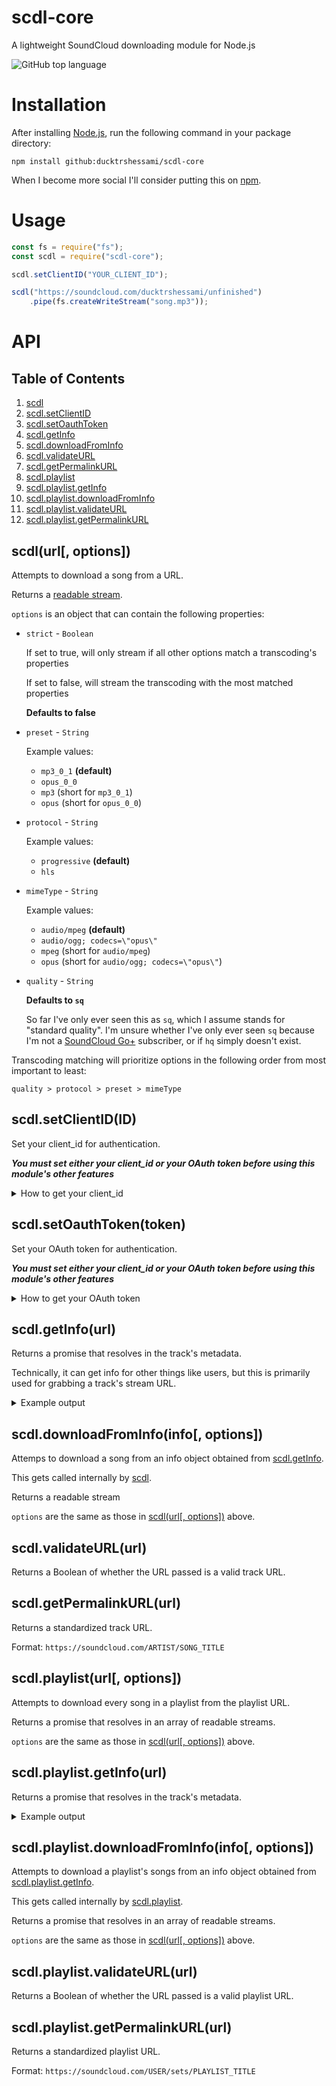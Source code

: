 # scdl-core

A lightweight SoundCloud downloading module for Node.js

![GitHub top language](https://img.shields.io/github/languages/top/ducktrshessami/scdl-core)

# Installation

After installing [Node.js](https://nodejs.org/), run the following command in your package directory:

```
npm install github:ducktrshessami/scdl-core
```

When I become more social I'll consider putting this on [npm](https://www.npmjs.com/).

# Usage

```js
const fs = require("fs");
const scdl = require("scdl-core");

scdl.setClientID("YOUR_CLIENT_ID");

scdl("https://soundcloud.com/ducktrshessami/unfinished")
    .pipe(fs.createWriteStream("song.mp3"));
```

# API

## Table of Contents

1. [scdl](#scdlurl-options)
2. [scdl.setClientID](#scdlsetclientidid)
3. [scdl.setOauthToken](#scdlsetoauthtokentoken)
4. [scdl.getInfo](#scdlgetinfourl)
5. [scdl.downloadFromInfo](#scdldownloadfrominfoinfo-options)
6. [scdl.validateURL](#scdlvalidateurlurl)
7. [scdl.getPermalinkURL](#scdlgetpermalinkurlurl)
8. [scdl.playlist](#scdlplaylisturl-options)
9. [scdl.playlist.getInfo](#scdlplaylistgetinfourl)
10. [scdl.playlist.downloadFromInfo](#scdlplaylistdownloadfrominfoinfo-options)
11. [scdl.playlist.validateURL](#scdlplaylistvalidateurlurl)
12. [scdl.playlist.getPermalinkURL](#scdlplaylistgetpermalinkurlurl)

## scdl(url[, options])

Attempts to download a song from a URL.

Returns a [readable stream](https://nodejs.org/api/stream.html#stream_class_stream_readable).

`options` is an object that can contain the following properties:

- `strict` - `Boolean`

    If set to true, will only stream if all other options match a transcoding's properties
    
    If set to false, will stream the transcoding with the most matched properties

    **Defaults to false**

- `preset` - `String`

    Example values:

    - `mp3_0_1` **(default)**
    - `opus_0_0`
    - `mp3` (short for `mp3_0_1`)
    - `opus` (short for `opus_0_0`)

- `protocol` - `String`

    Example values:

    - `progressive` **(default)**
    - `hls`

- `mimeType` - `String`

    Example values:

    - `audio/mpeg` **(default)**
    - `audio/ogg; codecs=\"opus\"`
    - `mpeg` (short for `audio/mpeg`)
    - `opus` (short for `audio/ogg; codecs=\"opus\"`)

- `quality` - `String`

    **Defaults to `sq`**

    So far I've only ever seen this as `sq`, which I assume stands for "standard quality". I'm unsure whether I've only ever seen `sq` because I'm not a [SoundCloud Go+](http://soundcloud.com/go) subscriber, or if `hq` simply doesn't exist.

Transcoding matching will prioritize options in the following order from most important to least:

`quality > protocol > preset > mimeType`

## scdl.setClientID(ID)

Set your client_id for authentication.

***You must set either your client_id or your OAuth token before using this module's other features***

<details>
<summary>How to get your client_id</summary>

You do ***not*** need a SoundCloud account to obtain a client_id.

1. Go to SoundCloud in your web browser

2. Open the developer tools (pressing F12 usually works)

3. Open the Network tab of the developer tools

4. Refresh the page to populate the Network tab

5. Type `client_id` in the filter box

6. Grab your client_id from the request URL of any items that show up

Example: `https://api-v2.soundcloud.com/me/play-history/tracks?client_id=YOUR_CLIENT_ID`

</details>

## scdl.setOauthToken(token)

Set your OAuth token for authentication.

***You must set either your client_id or your OAuth token before using this module's other features***

<details>
<summary>How to get your OAuth token</summary>

You ***do*** need a SoundCloud account to obtain an OAuth token.

***Unfortunately, it is no longer possible to obtain your OAuth token without [an app](https://developers.soundcloud.com/), and SoundCloud [has not been taking API application requests in a while](https://soundcloud.com/you/apps/new).***

I'm leaving this method here in case it happens to work randomly.

1. Go to SoundCloud in your web browser

2. If you are logged in to your account, log out.

3. Open the developer tools (pressing F12 usually works)

4. Open the Network tab of the developer tools

5. Check the `Preserve log` box (`Persist Logs` in cog wheel on Firefox)

6. Log in to your account

7. Grab the `access_token` from the first few items that show up

8. If your access_token does not show up, try again from Step 2. It can take a couple tries

Example: `access_token: X-XXXXXX-XXXXXXXX-XXXXXXXXXXXXXXX`

</details>

## scdl.getInfo(url)

Returns a promise that resolves in the track's metadata.

Technically, it can get info for other things like users, but this is primarily used for grabbing a track's stream URL.

<details>
<summary>Example output</summary>

```json
{
    "artwork_url": "https://i1.sndcdn.com/artworks-000667318813-6hnoe2-large.jpg",
    "caption": null,
    "commentable": true,
    "comment_count": 0,
    "created_at": "2020-01-14T10:43:08Z",
    "description": "https://soundcloud.com/xmittens/untitled\nhttps://youtu.be/1nCqRmx3Dnw\n\nI probably won't finish this",
    "downloadable": false,
    "download_count": 0,
    "duration": 47020,
    "full_duration": 47020,
    "embeddable_by": "all",
    "genre": "memes",
    "has_downloads_left": true,
    "id": 743253892,
    "kind": "track",
    "label_name": null,
    "last_modified": "2020-01-14T10:43:08Z",
    "license": "cc-by-nc-sa",
    "likes_count": 0,
    "permalink": "unfinished",
    "permalink_url": "https://soundcloud.com/ducktrshessami/unfinished",
    "playback_count": 1,
    "public": true,
    "publisher_metadata": {
        "id": 743253892,
        "urn": "soundcloud:tracks:743253892",
        "contains_music": true
    },
    "purchase_title": null,
    "purchase_url": null,
    "release_date": null,
    "reposts_count": 0,
    "secret_token": null,
    "sharing": "public",
    "state": "finished",
    "streamable": true,
    "tag_list": "",
    "title": "unfinished",
    "uri": "https://api.soundcloud.com/tracks/743253892",
    "urn": "soundcloud:tracks:743253892",
    "user_id": 69845790,
    "visuals": null,
    "waveform_url": "https://wave.sndcdn.com/6GVCpQgAUtBo_m.json",
    "display_date": "2020-01-14T10:43:08Z",
    "media": {
        "transcodings": [
            {
                "url": "https://api-v2.soundcloud.com/media/soundcloud:tracks:743253892/d619e67a-e532-4d7c-9ad7-71c9e1899390/stream/hls",
                "preset": "mp3_0_1",
                "duration": 47020,
                "snipped": false,
                "format": {
                    "protocol": "hls",
                    "mime_type": "audio/mpeg"
                },
                "quality": "sq"
            },
            {
                "url": "https://api-v2.soundcloud.com/media/soundcloud:tracks:743253892/d619e67a-e532-4d7c-9ad7-71c9e1899390/stream/progressive",
                "preset": "mp3_0_1",
                "duration": 47020,
                "snipped": false,
                "format": {
                    "protocol": "progressive",
                    "mime_type": "audio/mpeg"
                },
                "quality": "sq"
            },
            {
                "url": "https://api-v2.soundcloud.com/media/soundcloud:tracks:743253892/810bb079-0950-485c-ab36-5eadd381f623/stream/hls",
                "preset": "opus_0_0",
                "duration": 46980,
                "snipped": false,
                "format": {
                    "protocol": "hls",
                    "mime_type": "audio/ogg; codecs=\"opus\""
                },
                "quality": "sq"
            }
        ]
    },
    "monetization_model": "BLACKBOX",
    "policy": "MONETIZE",
    "user": {
        "avatar_url": "https://i1.sndcdn.com/avatars-000341725228-ao2hve-large.jpg",
        "city": null,
        "comments_count": 0,
        "country_code": null,
        "created_at": "2013-12-10T03:28:48Z",
        "creator_subscriptions": [
            {
                "product": {
                    "id": "free"
                }
            }
        ],
        "creator_subscription": {
            "product": {
                "id": "free"
            }
        },
        "description": null,
        "followers_count": 3,
        "followings_count": 47,
        "first_name": "",
        "full_name": "",
        "groups_count": 0,
        "id": 69845790,
        "kind": "user",
        "last_modified": "2019-04-02T08:57:06Z",
        "last_name": "",
        "likes_count": 0,
        "playlist_likes_count": 0,
        "permalink": "ducktrshessami",
        "permalink_url": "https://soundcloud.com/ducktrshessami",
        "playlist_count": 0,
        "reposts_count": null,
        "track_count": 7,
        "uri": "https://api.soundcloud.com/users/69845790",
        "urn": "soundcloud:users:69845790",
        "username": "ducktrshessami",
        "verified": false,
        "visuals": {
            "urn": "soundcloud:users:69845790",
            "enabled": true,
            "visuals": [
                {
                    "urn": "soundcloud:visuals:36754492",
                    "entry_time": 0,
                    "visual_url": "https://i1.sndcdn.com/visuals-000069845790-kKjQiw-original.jpg"
                }
            ],
            "tracking": null
        },
        "badges": {
            "pro_unlimited": false,
            "verified": false
        }
    }
}
```

</details>

## scdl.downloadFromInfo(info[, options])

Attemps to download a song from an info object obtained from [scdl.getInfo](#scdlgetinfourl).

This gets called internally by [scdl](#scdlurl-options).

Returns a readable stream

`options` are the same as those in [scdl(url[, options])](#scdlurl-options) above.

## scdl.validateURL(url)

Returns a Boolean of whether the URL passed is a valid track URL.

## scdl.getPermalinkURL(url)

Returns a standardized track URL.

Format: `https://soundcloud.com/ARTIST/SONG_TITLE`

## scdl.playlist(url[, options])

Attempts to download every song in a playlist from the playlist URL.

Returns a promise that resolves in an array of readable streams.

`options` are the same as those in [scdl(url[, options])](#scdlurl-options) above.

## scdl.playlist.getInfo(url)

Returns a promise that resolves in the track's metadata.

<details>
<summary>Example output</summary>

```json
{
    "artwork_url": null,
    "created_at": "2021-05-07T21:08:48Z",
    "description": null,
    "duration": 228613,
    "embeddable_by": "all",
    "genre": "",
    "id": 1253706469,
    "kind": "playlist",
    "label_name": null,
    "last_modified": "2021-05-07T22:58:49Z",
    "license": "all-rights-reserved",
    "likes_count": 0,
    "managed_by_feeds": false,
    "permalink": "foobar",
    "permalink_url": "https://soundcloud.com/ducktrshessami/sets/foobar",
    "public": true,
    "purchase_title": null,
    "purchase_url": null,
    "release_date": null,
    "reposts_count": 0,
    "secret_token": null,
    "sharing": "public",
    "tag_list": "",
    "title": "foobar",
    "uri": "https://api.soundcloud.com/playlists/1253706469",
    "user_id": 69845790,
    "set_type": "",
    "is_album": false,
    "published_at": "2021-05-07T21:08:48Z",
    "display_date": "2021-05-07T21:08:48Z",
    "user": {
        "avatar_url": "https://i1.sndcdn.com/avatars-000341725228-ao2hve-large.jpg",
        "city": null,
        "comments_count": 0,
        "country_code": null,
        "created_at": "2013-12-10T03:28:48Z",
        "creator_subscriptions": [
            {
                "product": {
                    "id": "free"
                }
            }
        ],
        "creator_subscription": {
            "product": {
                "id": "free"
            }
        },
        "description": null,
        "followers_count": 3,
        "followings_count": 49,
        "first_name": "",
        "full_name": "",
        "groups_count": 0,
        "id": 69845790,
        "kind": "user",
        "last_modified": "2019-04-02T08:57:06Z",
        "last_name": "",
        "likes_count": 0,
        "playlist_likes_count": 0,
        "permalink": "ducktrshessami",
        "permalink_url": "https://soundcloud.com/ducktrshessami",
        "playlist_count": 2,
        "reposts_count": null,
        "track_count": 7,
        "uri": "https://api.soundcloud.com/users/69845790",
        "urn": "soundcloud:users:69845790",
        "username": "ducktrshessami",
        "verified": false,
        "visuals": {
            "urn": "soundcloud:users:69845790",
            "enabled": true,
            "visuals": [
                {
                    "urn": "soundcloud:visuals:36754492",
                    "entry_time": 0,
                    "visual_url": "https://i1.sndcdn.com/visuals-000069845790-kKjQiw-original.jpg"
                }
            ],
            "tracking": null
        },
        "badges": {
            "pro": false,
            "pro_unlimited": false,
            "verified": false
        },
        "station_permalink": "artist-stations:69845790"
    },
    "tracks": [
        {
            "artwork_url": "https://i1.sndcdn.com/artworks-000667318813-6hnoe2-large.jpg",
            "caption": null,
            "commentable": true,
            "comment_count": 0,
            "created_at": "2020-01-14T10:43:08Z",
            "description": "https://soundcloud.com/xmittens/untitled\nhttps://youtu.be/1nCqRmx3Dnw\n\nI probably won't finish this",
            "downloadable": false,
            "download_count": 0,
            "duration": 47020,
            "full_duration": 47020,
            "embeddable_by": "all",
            "genre": "memes",
            "has_downloads_left": true,
            "id": 743253892,
            "kind": "track",
            "label_name": null,
            "last_modified": "2020-01-14T10:43:08Z",
            "license": "cc-by-nc-sa",
            "likes_count": 0,
            "permalink": "unfinished",
            "permalink_url": "https://soundcloud.com/ducktrshessami/unfinished",
            "playback_count": 2,
            "public": true,
            "publisher_metadata": {
                "id": 743253892,
                "urn": "soundcloud:tracks:743253892",
                "contains_music": true
            },
            "purchase_title": null,
            "purchase_url": null,
            "release_date": null,
            "reposts_count": 0,
            "secret_token": null,
            "sharing": "public",
            "state": "finished",
            "streamable": true,
            "tag_list": "",
            "title": "unfinished",
            "track_format": "single-track",
            "uri": "https://api.soundcloud.com/tracks/743253892",
            "urn": "soundcloud:tracks:743253892",
            "user_id": 69845790,
            "visuals": null,
            "waveform_url": "https://wave.sndcdn.com/6GVCpQgAUtBo_m.json",
            "display_date": "2020-01-14T10:43:08Z",
            "media": {
                "transcodings": [
                    {
                        "url": "https://api-v2.soundcloud.com/media/soundcloud:tracks:743253892/d619e67a-e532-4d7c-9ad7-71c9e1899390/stream/hls",
                        "preset": "mp3_0_1",
                        "duration": 47020,
                        "snipped": false,
                        "format": {
                            "protocol": "hls",
                            "mime_type": "audio/mpeg"
                        },
                        "quality": "sq"
                    },
                    {
                        "url": "https://api-v2.soundcloud.com/media/soundcloud:tracks:743253892/d619e67a-e532-4d7c-9ad7-71c9e1899390/stream/progressive",
                        "preset": "mp3_0_1",
                        "duration": 47020,
                        "snipped": false,
                        "format": {
                            "protocol": "progressive",
                            "mime_type": "audio/mpeg"
                        },
                        "quality": "sq"
                    },
                    {
                        "url": "https://api-v2.soundcloud.com/media/soundcloud:tracks:743253892/810bb079-0950-485c-ab36-5eadd381f623/stream/hls",
                        "preset": "opus_0_0",
                        "duration": 46980,
                        "snipped": false,
                        "format": {
                            "protocol": "hls",
                            "mime_type": "audio/ogg; codecs=\"opus\""
                        },
                        "quality": "sq"
                    }
                ]
            },
            "station_permalink": "track-stations:743253892",
            "monetization_model": "BLACKBOX",
            "policy": "MONETIZE",
            "user": {
                "avatar_url": "https://i1.sndcdn.com/avatars-000341725228-ao2hve-large.jpg",
                "first_name": "",
                "followers_count": 3,
                "full_name": "",
                "id": 69845790,
                "kind": "user",
                "last_modified": "2019-04-02T08:57:06Z",
                "last_name": "",
                "permalink": "ducktrshessami",
                "permalink_url": "https://soundcloud.com/ducktrshessami",
                "uri": "https://api.soundcloud.com/users/69845790",
                "urn": "soundcloud:users:69845790",
                "username": "ducktrshessami",
                "verified": false,
                "city": null,
                "country_code": null,
                "badges": {
                    "pro": false,
                    "pro_unlimited": false,
                    "verified": false
                },
                "station_permalink": "artist-stations:69845790"
            }
        },
        {
            "artwork_url": "https://i1.sndcdn.com/artworks-000590158688-m3x8gy-large.jpg",
            "caption": null,
            "commentable": true,
            "comment_count": 0,
            "created_at": "2019-08-31T02:44:02Z",
            "description": "Inspired by https://soundcloud.com/doom-knight-1/lone-spider-edit\nMuffet art shooped from the thumbnail of https://youtu.be/VBqBwXXnR04",
            "downloadable": false,
            "download_count": 0,
            "duration": 181593,
            "full_duration": 181593,
            "embeddable_by": "all",
            "genre": "Mashup",
            "has_downloads_left": true,
            "id": 673540751,
            "kind": "track",
            "label_name": null,
            "last_modified": "2019-08-31T02:44:03Z",
            "license": "cc-by-nc-sa",
            "likes_count": 3,
            "permalink": "lone-baker",
            "permalink_url": "https://soundcloud.com/ducktrshessami/lone-baker",
            "playback_count": 76,
            "public": true,
            "publisher_metadata": {
                "id": 673540751,
                "urn": "soundcloud:tracks:673540751",
                "artist": "ducktrshessami/Toby Fox/Caravan Palace",
                "contains_music": true
            },
            "purchase_title": null,
            "purchase_url": null,
            "release_date": "2019-08-30T00:00:00Z",
            "reposts_count": 0,
            "secret_token": null,
            "sharing": "public",
            "state": "finished",
            "streamable": true,
            "tag_list": "",
            "title": "Lone Baker",
            "track_format": "single-track",
            "uri": "https://api.soundcloud.com/tracks/673540751",
            "urn": "soundcloud:tracks:673540751",
            "user_id": 69845790,
            "visuals": null,
            "waveform_url": "https://wave.sndcdn.com/CgxwWRGmzPpj_m.json",
            "display_date": "2019-08-31T02:44:02Z",
            "media": {
                "transcodings": [
                    {
                        "url": "https://api-v2.soundcloud.com/media/soundcloud:tracks:673540751/0ea2ac4c-9ec3-46a0-9550-3ca12b601a28/stream/hls",
                        "preset": "mp3_0_0",
                        "duration": 181593,
                        "snipped": false,
                        "format": {
                            "protocol": "hls",
                            "mime_type": "audio/mpeg"
                        },
                        "quality": "sq"
                    },
                    {
                        "url": "https://api-v2.soundcloud.com/media/soundcloud:tracks:673540751/0ea2ac4c-9ec3-46a0-9550-3ca12b601a28/stream/progressive",
                        "preset": "mp3_0_0",
                        "duration": 181593,
                        "snipped": false,
                        "format": {
                            "protocol": "progressive",
                            "mime_type": "audio/mpeg"
                        },
                        "quality": "sq"
                    },
                    {
                        "url": "https://api-v2.soundcloud.com/media/soundcloud:tracks:673540751/1b1fbba0-2d17-4fa3-aa2d-6b9a0f3a0ed9/stream/hls",
                        "preset": "opus_0_0",
                        "duration": 181510,
                        "snipped": false,
                        "format": {
                            "protocol": "hls",
                            "mime_type": "audio/ogg; codecs=\"opus\""
                        },
                        "quality": "sq"
                    }
                ]
            },
            "station_permalink": "track-stations:673540751",
            "monetization_model": "BLACKBOX",
            "policy": "MONETIZE",
            "user": {
                "avatar_url": "https://i1.sndcdn.com/avatars-000341725228-ao2hve-large.jpg",
                "first_name": "",
                "followers_count": 3,
                "full_name": "",
                "id": 69845790,
                "kind": "user",
                "last_modified": "2019-04-02T08:57:06Z",
                "last_name": "",
                "permalink": "ducktrshessami",
                "permalink_url": "https://soundcloud.com/ducktrshessami",
                "uri": "https://api.soundcloud.com/users/69845790",
                "urn": "soundcloud:users:69845790",
                "username": "ducktrshessami",
                "verified": false,
                "city": null,
                "country_code": null,
                "badges": {
                    "pro": false,
                    "pro_unlimited": false,
                    "verified": false
                },
                "station_permalink": "artist-stations:69845790"
            }
        }
    ],
    "track_count": 2
}
```

</details>

## scdl.playlist.downloadFromInfo(info[, options])

Attempts to download a playlist's songs from an info object obtained from [scdl.playlist.getInfo](#scdlplaylistgetinfourl).

This gets called internally by [scdl.playlist](#scdlplaylisturl-options).

Returns a promise that resolves in an array of readable streams.

`options` are the same as those in [scdl(url[, options])](#scdlurl-options) above.

## scdl.playlist.validateURL(url)

Returns a Boolean of whether the URL passed is a valid playlist URL.

## scdl.playlist.getPermalinkURL(url)

Returns a standardized playlist URL.

Format: `https://soundcloud.com/USER/sets/PLAYLIST_TITLE`
